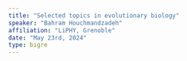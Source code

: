 ```yaml
---
title: "Selected topics in evolutionary biology"
speaker: "Bahram Houchmandzadeh"
affiliation: "LiPHY, Grenoble"
date: "May 23rd, 2024"
type: bigre
---
```

